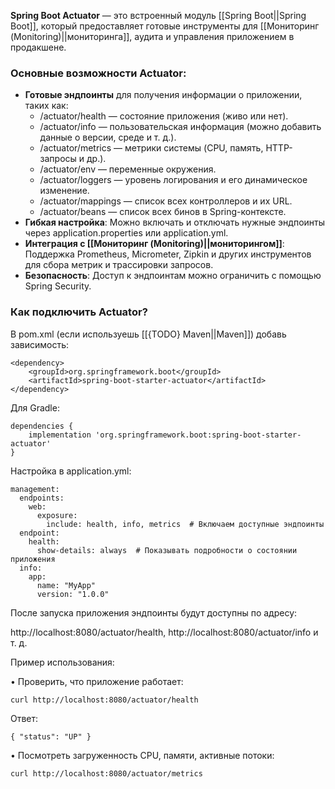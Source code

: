 **Spring Boot Actuator** — это встроенный модуль [[Spring Boot||Spring Boot]], который предоставляет готовые инструменты для [[Мониторинг (Monitoring)||мониторинга]], аудита и управления приложением в продакшене.

### Основные возможности Actuator:

- **Готовые эндпоинты** для получения информации о приложении, таких как:
	- /actuator/health — состояние приложения (живо или нет).
	- /actuator/info — пользовательская информация (можно добавить данные о версии, среде и т. д.).
	- /actuator/metrics — метрики системы (CPU, память, HTTP-запросы и др.).
	- /actuator/env — переменные окружения.
	- /actuator/loggers — уровень логирования и его динамическое изменение.
	- /actuator/mappings — список всех контроллеров и их URL.
	- /actuator/beans — список всех бинов в Spring-контексте.
- **Гибкая настройка**: Можно включать и отключать нужные эндпоинты через application.properties или application.yml.
- **Интеграция с [[Мониторинг (Monitoring)||мониторингом]]**: Поддержка Prometheus, Micrometer, Zipkin и других инструментов для сбора метрик и трассировки запросов.
- **Безопасность**: Доступ к эндпоинтам можно ограничить с помощью Spring Security.


### Как подключить Actuator?

В pom.xml (если используешь [[{TODO} Maven||Maven]]) добавь зависимость:

```
<dependency>
    <groupId>org.springframework.boot</groupId>
    <artifactId>spring-boot-starter-actuator</artifactId>
</dependency>
```

Для Gradle:

```
dependencies {
    implementation 'org.springframework.boot:spring-boot-starter-actuator'
}
```

Настройка в application.yml:

```
management:
  endpoints:
    web:
      exposure:
        include: health, info, metrics  # Включаем доступные эндпоинты
  endpoint:
    health:
      show-details: always  # Показывать подробности о состоянии приложения
  info:
    app:
      name: "MyApp"
      version: "1.0.0"
```

После запуска приложения эндпоинты будут доступны по адресу:

http://localhost:8080/actuator/health, http://localhost:8080/actuator/info и т. д.

  
Пример использования:

• Проверить, что приложение работает:

```
curl http://localhost:8080/actuator/health
```

Ответ:

```
{ "status": "UP" }
```


• Посмотреть загруженность CPU, памяти, активные потоки:

```
curl http://localhost:8080/actuator/metrics
```
